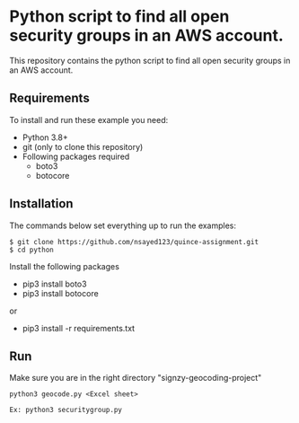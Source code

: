 # Python script to find all open security groups in an AWS account.

This repository contains the python script to find all open security groups in an AWS account.

## Requirements

To install and run these example you need:
- Python 3.8+
- git (only to clone this repository)
- Following packages required
    - boto3
    - botocore

## Installation

The commands below set everything up to run the examples:
```
$ git clone https://github.com/nsayed123/quince-assignment.git
$ cd python
```

Install the following packages

- pip3 install boto3
- pip3 install botocore

or

- pip3 install -r requirements.txt


## Run

Make sure you are in the right directory "signzy-geocoding-project"
```
python3 geocode.py <Excel sheet>

Ex: python3 securitygroup.py
```




